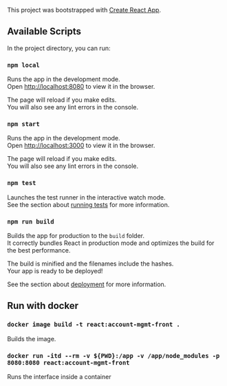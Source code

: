 This project was bootstrapped with [Create React App](https://github.com/facebook/create-react-app).

## Available Scripts

In the project directory, you can run:

### `npm local`

Runs the app in the development mode.<br />
Open [http://localhost:8080](http://localhost:8080) to view it in the browser.

The page will reload if you make edits.<br />
You will also see any lint errors in the console.

### `npm start`

Runs the app in the development mode.<br />
Open [http://localhost:3000](http://localhost:3000) to view it in the browser.

The page will reload if you make edits.<br />
You will also see any lint errors in the console.

### `npm test`

Launches the test runner in the interactive watch mode.<br />
See the section about [running tests](https://facebook.github.io/create-react-app/docs/running-tests) for more information.

### `npm run build`

Builds the app for production to the `build` folder.<br />
It correctly bundles React in production mode and optimizes the build for the best performance.

The build is minified and the filenames include the hashes.<br />
Your app is ready to be deployed!

See the section about [deployment](https://facebook.github.io/create-react-app/docs/deployment) for more information.

## Run with docker

### `docker image build -t react:account-mgmt-front .`

Builds the image.

### `docker run -itd --rm -v ${PWD}:/app -v /app/node_modules -p 8080:8080 react:account-mgmt-front`

Runs the interface inside a container